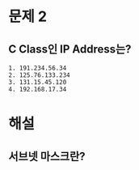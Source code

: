 # 문제 2
## C Class인 IP Address는?
	1. 191.234.56.34
	2. 125.76.133.234
	3. 131.15.45.120
	4. 192.168.17.34


# 해설
## 서브넷 마스크란?
<!--stackedit_data:
eyJoaXN0b3J5IjpbLTEzNTc3MDY2MTldfQ==
-->